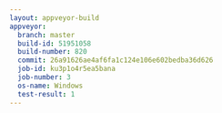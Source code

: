 ```yaml
---
layout: appveyor-build
appveyor:
  branch: master
  build-id: 51951058
  build-number: 820
  commit: 26a91626ae4af6fa1c124e106e602bedba36d626
  job-id: ku3p1o4r5ea5bana
  job-number: 3
  os-name: Windows
  test-result: 1
---
```

